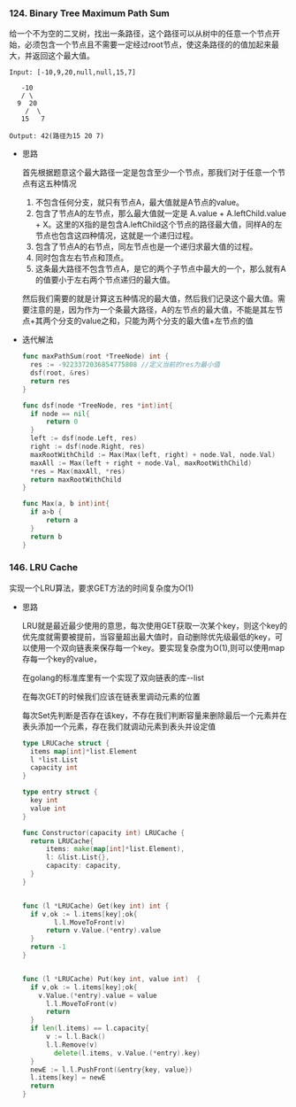 ### 124. Binary Tree Maximum Path Sum

给一个不为空的二叉树，找出一条路径，这个路径可以从树中的任意一个节点开始，必须包含一个节点且不需要一定经过root节点，使这条路径的的值加起来最大，并返回这个最大值。

```
Input: [-10,9,20,null,null,15,7]

   -10
   / \
  9  20
    /  \
   15   7

Output: 42(路径为15 20 7)  
```

- 思路

  首先根据题意这个最大路径一定是包含至少一个节点，那我们对于任意一个节点有这五种情况

  1. 不包含任何分支，就只有节点A，最大值就是A节点的value。
  2. 包含了节点A的左节点，那么最大值就一定是 A.value + A.leftChild.value + X。这里的X指的是包含A.leftChild这个节点的路径最大值，同样A的左节点也包含这四种情况，这就是一个递归过程。
  3. 包含了节点A的右节点，同左节点也是一个递归求最大值的过程。
  4. 同时包含左右节点和顶点。
  5. 这条最大路径不包含节点A，是它的两个子节点中最大的一个，那么就有A的值要小于左右两个节点递归的最大值。

  然后我们需要的就是计算这五种情况的最大值，然后我们记录这个最大值。需要注意的是，因为作为一个条最大路径，A的左节点的最大值，不能是其左节点+其两个分支的value之和，只能为两个分支的最大值+左节点的值

- 迭代解法

  ```go
  func maxPathSum(root *TreeNode) int {
    res := -9223372036854775808 //定义当前的res为最小值
  	dsf(root, &res)
  	return res
  }
  
  func dsf(node *TreeNode, res *int)int{
  	if node == nil{
  		return 0
  	}
  	left := dsf(node.Left, res)
  	right := dsf(node.Right, res)
  	maxRootWithChild := Max(Max(left, right) + node.Val, node.Val)
  	maxAll := Max(left + right + node.Val, maxRootWithChild)
  	*res = Max(maxAll, *res)
  	return maxRootWithChild
  }
  
  func Max(a, b int)int{
  	if a>b {
  		return a
  	}
  	return b
  }
  ```



### 146. LRU Cache

实现一个LRU算法，要求GET方法的时间复杂度为O(1)

- 思路

  LRU就是最近最少使用的意思，每次使用GET获取一次某个key，则这个key的优先度就需要被提前，当容量超出最大值时，自动删除优先级最低的key，可以使用一个双向链表来保存每一个key。要实现复杂度为O(1),则可以使用map存每一个key的value，

  在golang的标准库里有一个实现了双向链表的库--list

  在每次GET的时候我们应该在链表里调动元素的位置

  每次Set先判断是否存在该key，不存在我们判断容量来删除最后一个元素并在表头添加一个元素，存在我们就调动元素到表头并设定值

  ```go
  type LRUCache struct {
  	items map[int]*list.Element
  	l *list.List
  	capacity int
  }
  
  type entry struct {
  	key int
  	value int
  }
  
  func Constructor(capacity int) LRUCache {
    return LRUCache{
  		items: make(map[int]*list.Element),
  		l: &list.List{},
  		capacity: capacity,
  	}
  }
  
  
  func (l *LRUCache) Get(key int) int {
    if v,ok := l.items[key];ok{
          l.l.MoveToFront(v)
  		return v.Value.(*entry).value
  	}
  	return -1
  }
  
  
  func (l *LRUCache) Put(key int, value int)  {
    if v,ok := l.items[key];ok{
      v.Value.(*entry).value = value
  		l.l.MoveToFront(v)
  		return
  	}
  	if len(l.items) == l.capacity{
  		v := l.l.Back()
  		l.l.Remove(v)
          delete(l.items, v.Value.(*entry).key)
  	}
  	newE := l.l.PushFront(&entry{key, value})
  	l.items[key] = newE
  	return
  }
  ```

  